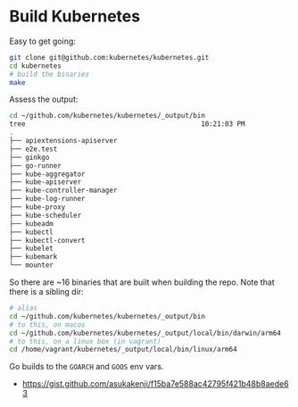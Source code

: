 # Build Kubernetes

Easy to get going:

```bash
git clone git@github.com:kubernetes/kubernetes.git
cd kubernetes
# build the binaries
make
```

Assess the output:

```bash
cd ~/github.com/kubernetes/kubernetes/_output/bin
tree                                            10:21:03 PM
.
├── apiextensions-apiserver
├── e2e.test
├── ginkgo
├── go-runner
├── kube-aggregator
├── kube-apiserver         
├── kube-controller-manager
├── kube-log-runner
├── kube-proxy             
├── kube-scheduler         
├── kubeadm
├── kubectl                
├── kubectl-convert
├── kubelet                
├── kubemark
└── mounter 
```

So there are ~16 binaries that are built when building the repo.
Note that there is a sibling dir:

```bash
# alias
cd ~/github.com/kubernetes/kubernetes/_output/bin
# to this, on macos
cd ~/github.com/kubernetes/kubernetes/_output/local/bin/darwin/arm64
# to this, on a linux box (in vagrant)
cd /home/vagrant/kubernetes/_output/local/bin/linux/arm64
```
Go builds to the `GOARCH` and `GOOS` env vars.

- https://gist.github.com/asukakenji/f15ba7e588ac42795f421b48b8aede63


